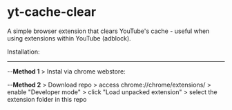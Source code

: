 # yt-cache-clear
A simple browser extension that clears YouTube's cache - useful when using extensions within YouTube (adblock).

Installation:
____

--**Method 1** > Instal via chrome webstore: <link>

--**Method 2** > Download repo > access chrome://chrome/extensions/ > enable "Developer mode" > click "Load unpacked extension" > select the extension folder in this repo
